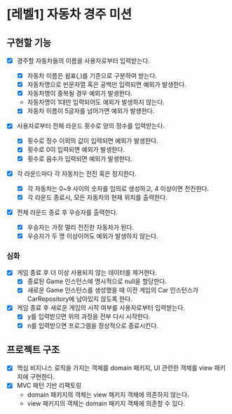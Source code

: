 # [레벨1] 자동차 경주 미션

## 구현할 기능

- [x] 경주할 자동차들의 이름을 사용자로부터 입력받는다.

  - [x] 자동차 이름은 쉼표(,)를 기준으로 구분하여 받는다.
  - [x] 자동차명으로 빈문자열 혹은 공백만 입력되면 예외가 발생한다.
  - [x] 자동차명이 중복될 경우 예외가 발생한다.
  - 자동차명이 1대만 입력되어도 예외가 발생하지 않는다.
  - [x] 자동차 이름이 5글자를 넘어가면 예외가 발생한다.
  
- [x] 사용자로부터 전체 라운드 횟수로 양의 정수를 입력받는다.
  
  - [x] 횟수로 정수 이외의 값이 입력되면 예외가 발생한다.
  - [x] 횟수로 0이 입력되면 예외가 발생한다.
  - [x] 횟수로 음수가 입력되면 예외가 발생한다.

- [x] 각 라운드마다 각 자동차는 전진 혹은 정지한다.

  - [x] 각 자동차는 0~9 사이의 숫자를 임의로 생성하고, 4 이상이면 전진한다.
  - [x] 각 라운드 종료시, 모든 자동차의 현재 위치를 출력한다.

- [x] 전체 라운드 종료 후 우승자를 출력한다.

  - [x] 우승자는 가장 멀리 전진한 자동차가 된다.
  - [x] 우승자가 두 명 이상이어도 예외가 발생하지 않는다.

### 심화

- [x] 게임 종료 후 더 이상 사용되지 않는 데이터를 제거한다.
  - [x] 종료된 Game 인스턴스에 명시적으로 null을 할당한다.
  - [x] 새로운 Game 인스턴스를 생성했을 때 이전 게임의 Car 인스턴스가 CarRepository에 남아있지 않도록 한다.

- [x] 게임 종료 후 새로운 게임의 시작 여부를 사용자로부터 입력받는다. 
  - [x] y를 입력받으면 위의 과정을 전부 다시 시작한다. 
  - [x] n를 입력받으면 프로그램을 정상적으로 종료시킨다.

## 프로젝트 구조

- [x] 핵심 비지니스 로직을 가지는 객체를 domain 패키지, UI 관련한 객체를 view 패키지에 구현한다.
- [x] MVC 패턴 기반 리팩토링
  - domain 패키지의 객체는 view 패키지 객체에 의존하지 않는다.
  - view 패키지의 객체는 domain 패키지 객체에 의존할 수 있다.
